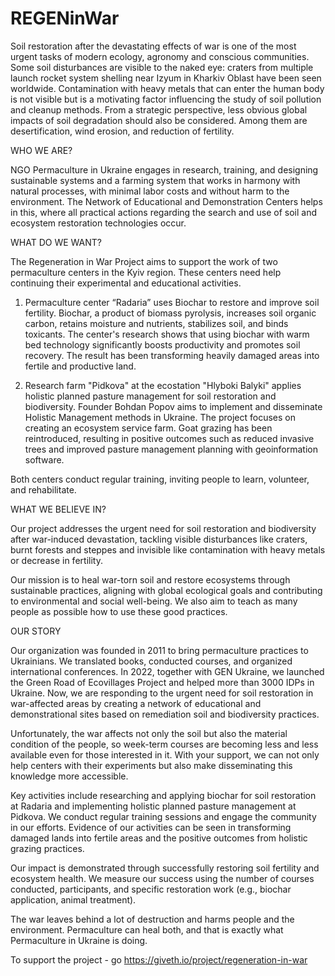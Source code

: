 # REGENinWar
Soil restoration after the devastating effects of war is one of the most urgent tasks of modern ecology, agronomy and conscious communities. Some soil disturbances are visible to the naked eye: craters from multiple launch rocket system shelling near Izyum in Kharkiv Oblast have been seen worldwide. Сontamination with heavy metals that can enter the human body is not visible but is a motivating factor influencing the study of soil pollution and cleanup methods. From a strategic perspective, less obvious global impacts of soil degradation should also be considered. Among them are desertification, wind erosion, and reduction of fertility.

WHO WE ARE?

NGO Permaculture in Ukraine engages in research, training, and designing sustainable systems and a farming system that works in harmony with natural processes, with minimal labor costs and without harm to the environment. The Network of Educational and Demonstration Centers helps in this, where all practical actions regarding the search and use of soil and ecosystem restoration technologies occur.

WHAT DO WE WANT?

The Regeneration in War Project aims to support the work of two permaculture centers in the Kyiv region. These centers need help continuing their experimental and educational activities.

1. Permaculture center “Radaria” uses Biochar to restore and improve soil fertility. Biochar, a product of biomass pyrolysis, increases soil organic carbon, retains moisture and nutrients, stabilizes soil, and binds toxicants. The center's research shows that using biochar with warm bed technology significantly boosts productivity and promotes soil recovery. The result has been transforming heavily damaged areas into fertile and productive land.

2. Research farm "Pidkova" at the ecostation "Hlyboki Balyki" applies holistic planned pasture management for soil restoration and biodiversity. Founder Bohdan Popov aims to implement and disseminate Holistic Management methods in Ukraine. The project focuses on creating an ecosystem service farm. Goat grazing has been reintroduced, resulting in positive outcomes such as reduced invasive trees and improved pasture management planning with geoinformation software.

Both centers conduct regular training, inviting people to learn, volunteer, and rehabilitate.

WHAT WE BELIEVE IN?

Our project addresses the urgent need for soil restoration and biodiversity after war-induced devastation, tackling visible disturbances like craters, burnt forests and steppes and invisible like contamination with heavy metals or decrease in fertility.

Our mission is to heal war-torn soil and restore ecosystems through sustainable practices, aligning with global ecological goals and contributing to environmental and social well-being. We also aim to teach as many people as possible how to use these good practices.

OUR STORY

Our organization was founded in 2011 to bring permaculture practices to Ukrainians. We translated books, conducted courses, and organized international conferences. In 2022, together with GEN Ukraine, we launched the Green Road of Ecovillages Project and helped more than 3000 IDPs in Ukraine. Now, we are responding to the urgent need for soil restoration in war-affected areas by creating a network of educational and demonstrational sites based on remediation soil and biodiversity practices.


Unfortunately, the war affects not only the soil but also the material condition of the people, so week-term courses are becoming less and less available even for those interested in it. With your support, we can not only help centers with their experiments but also make disseminating this knowledge more accessible.

Key activities include researching and applying biochar for soil restoration at Radaria and implementing holistic planned pasture management at Pidkova. We conduct regular training sessions and engage the community in our efforts. Evidence of our activities can be seen in transforming damaged lands into fertile areas and the positive outcomes from holistic grazing practices.

Our impact is demonstrated through successfully restoring soil fertility and ecosystem health. We measure our success using the number of courses conducted, participants, and specific restoration work (e.g., biochar application, animal treatment).

The war leaves behind a lot of destruction and harms people and the environment. Permaculture can heal both, and that is exactly what Permaculture in Ukraine is doing.

To support the project - go https://giveth.io/project/regeneration-in-war

